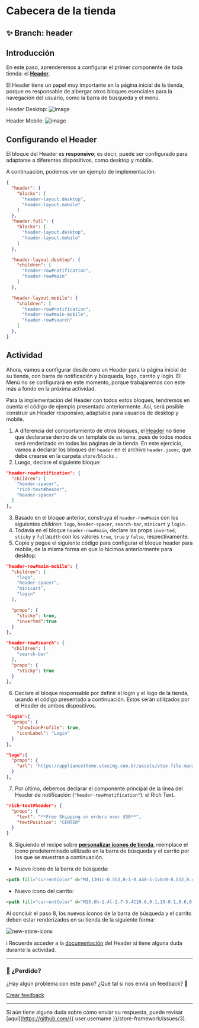 # Cabecera de la tienda 

## :sparkles: **Branch:** header

## Introducción

En este paso, aprenderemos a configurar el primer componente de toda tienda: el [**Header**](https://vtex.io/docs/components/all/vtex.store-header/).

El Header tiene un papel muy importante en la página inicial de la tienda, porque es responsable de albergar otros bloques esenciales para la navegación del usuario, como la barra de búsqueda y el menú.

Header Desktop:
![image](https://user-images.githubusercontent.com/12139385/70191371-420ab880-16d7-11ea-9d28-fa2f184870ce.png)

Header Mobile:
![image](https://user-images.githubusercontent.com/12139385/70191413-6797c200-16d7-11ea-9401-754942f5d9a9.png)

## Configurando el Header

El bloque del Header es **responsivo**; es decir, puede ser configurado para adaptarse a diferentes dispositivos, como desktop y mobile.

A continuación, podemos ver un ejemplo de implementación:

```json
{
  "header": {
    "blocks": [
      "header-layout.desktop",
      "header-layout.mobile"
    ]
  },
  "header.full": {
    "blocks": [
      "header-layout.desktop",
      "header-layout.mobile"
    ]
  },

  "header-layout.desktop": {
    "children": [
      "header-row#notification",
      "header-row#main"
    ]
  },

  "header-layout.mobile": {
    "children": [
      "header-row#notification",
      "header-row#main-mobile",
      "header-row#search"
    ]
  },
}
```

## Actividad

Ahora, vamos a configurar desde cero un Header para la página inicial de su tienda, con barra de notificación y búsqueda, logo, carrito y login. El Menú no se configurará en este momento, porque trabajaremos con este más a fondo en la próxima actividad.

Para la implementación del Header con todos estos bloques, tendremos en cuenta el código de ejemplo presentado anteriormente. Así, será posible construir un Header responsivo, adaptable para usuarios de desktop y mobile.

1. A diferencia del comportamiento de otros bloques, el [Header](https://vtex.io/docs/components/all/vtex.store-header/)  no tiene que declararse dentro de un template de su tema, pues de todos modos será renderizado en todas las páginas de la tienda. En este ejercicio, vamos a declarar los bloques del `header` en el archivo `header.jsonc`, que debe crearse en la carpeta `store/blocks` .
2. Luego, declare el siguiente bloque:

```json
"header-row#notification": {
  "children": [
    "header-spacer",
    "rich-text#header",
    "header-spacer"
  ]
},
```
3. Basado en el bloque anterior, construya el `header-row#main` con los siguientes  *children*: `logo`, `header-spacer`, `search-bar`, `minicart` y `login` .
4. Todavía en el bloque  `header-row#main`, declare las props `inverted`, `sticky` y `fullWidth` con los valores  `true`, `true` y `false`, respectivamente.
5. Copie y pegue el siguiente código para configurar el bloque header para mobile, de la misma forma en que lo hicimos anteriormente para desktop:

```json
"header-row#main-mobile": {
  "children": [
    "logo",
    "header-spacer",
    "minicart",
    "login"
  ],

  "props": {
    "sticky": true,
    "inverted":true
  }
},

"header-row#search": {
  "children": [
    "search-bar"
  ],
  "props": {
    "sticky": true
  }
},

```

6. Declare el bloque responsable por definir el login y el logo de la tienda, usando el código presentado a continuación. Estos serán utilizados por el Header de ambos dispositivos.

```json
"login":{
  "props": {
    "showIconProfile": true,
    "iconLabel": "Login"
  }
},

"logo":{
  "props": {
    "url": "https://appliancetheme.vteximg.com.br/assets/vtex.file-manager-graphql/images/flatflat___6081e50402943bcb11bc45a8e613aa72.png"
  }
},
```

7. Por último, debemos declarar el componente principal de la línea del Header de notificación (`"header-row#notification"`): el Rich Text.

```json
"rich-text#header": {
  "props": {
    "text": "**Free Shipping on orders over $50**",
    "textPosition": "CENTER"
  }
}
```

8. Siguiendo el recipe sobre [**personalizar íconos de tienda**](https://vtex.io/docs/recipes/style/customizing-your-stores-icons), reemplace el ícono predeterminado utilizado en la barra de búsqueda y el carrito por los que se muestran a continuación.

- Nuevo ícono de la barra de búsqueda:


```html
<path fill="currentColor" d="M4,13H1c-0.552,0-1-0.448-1-1v0c0-0.552,0.448-1,1-1h3V13z"></path> <path fill="currentColor" d="M15,3H1C0.448,3,0,2.552,0,2v0c0-0.552,0.448-1,1-1h14c0.552,0,1,0.448,1,1v0C16,2.552,15.552,3,15,3z"></path> <path fill="currentColor" d="M4,8H1C0.448,8,0,7.552,0,7v0c0-0.552,0.448-1,1-1h3V8z"></path> <path fill="currentColor" d="M15.707,13.293l-2.274-2.274C13.785,10.424,14,9.74,14,9c0-2.206-1.794-4-4-4S6,6.794,6,9 s1.794,4,4,4c0.74,0,1.424-0.215,2.019-0.567l2.274,2.274L15.707,13.293z M10,11c-1.103,0-2-0.897-2-2s0.897-2,2-2s2,0.897,2,2 S11.103,11,10,11z"></path>
```

- Nuevo ícono del carrito:

```html
<path fill="currentColor" d="M15,6h-1.4l-2.7-5.4C10.6,0.1,10-0.1,9.6,0.1C9.1,0.4,8.9,1,9.1,1.4L11.4,6H4.6l2.3-4.6 c0.2-0.5,0-1.1-0.4-1.3C6-0.1,5.4,0.1,5.1,0.6L2.4,6H1c-1.1,0-1.1,1-0.9,1.4l3,8C3.2,15.7,3.6,16,4,16h8c0.4,0,0.8-0.3,0.9-0.6l3-8 C16.1,7,16,6,15,6z"></path>
```

Al concluir el paso 8, los nuevos íconos de la barra de búsqueda y el carrito deben estar renderizados en su tienda de la siguiente forma:

![new-store-icons](https://user-images.githubusercontent.com/52087100/69972450-652f3f80-1500-11ea-93b0-c9a652622840.png)

:information_source: Recuerde acceder a la [documentación](https://vtex.io/docs/components/all/vtex.store-header/) del  Header si tiene alguna duda durante la actividad. 

---

### :no_entry_sign: ¿Perdido? 

¿Hay algún problema con este paso? ¿Qué tal si nos envía un feedback? :pray:

[Crear feedback](https://docs.google.com/forms/d/e/1FAIpQLSeaWrm0Hogm-txm5Ww6mUa68eDuE3WnpFjUSVJ3Wi3dnmCb7A/viewform?usp=pp_url&entry.1784529524=Cabe%C3%A7alho+da+loja) 

----

Si aún tiene alguna duda sobre cómo enviar su respuesta, puede revisar [aquí](https://github.com/{{ user.username }}/store-framework/issues/3).
